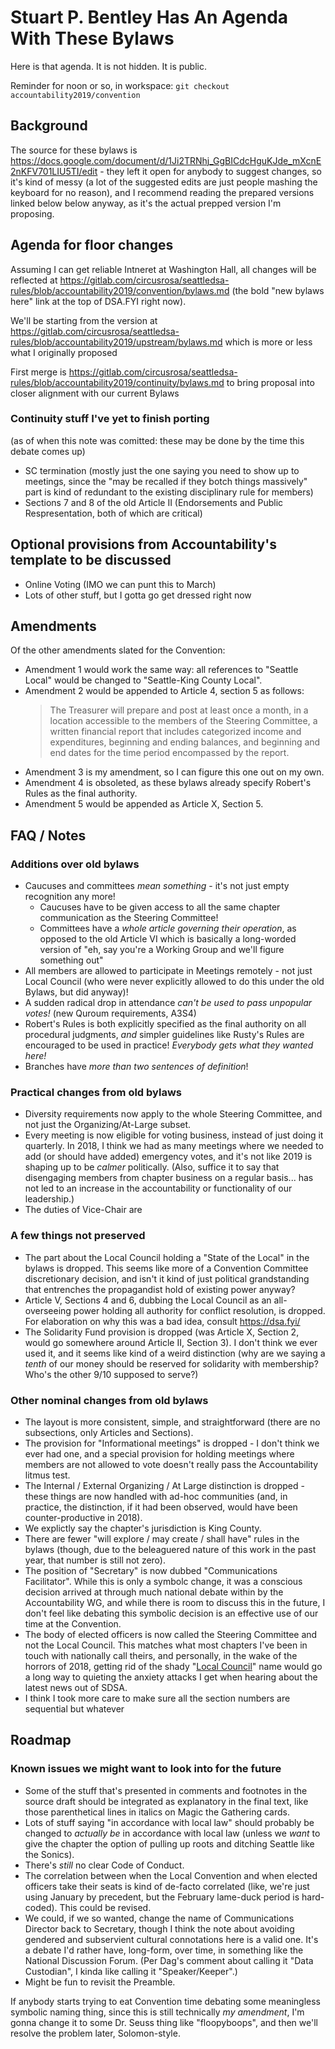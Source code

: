 # Stuart P. Bentley Has An Agenda With These Bylaws

Here is that agenda. It is not hidden. It is public.

Reminder for noon or so, in workspace: `git checkout accountability2019/convention`

## Background

The source for these bylaws is https://docs.google.com/document/d/1Ji2TRNhj_GgBICdcHguKJde_mXcnE2nKFV701LIU5TI/edit - they left it open for anybody to suggest changes, so it's kind of messy (a lot of the suggested edits are just people mashing the keyboard for no reason), and I recommend reading the prepared versions linked below below anyway, as it's the actual prepped version I'm proposing.

## Agenda for floor changes

Assuming I can get reliable Intneret at Washington Hall, all changes will be reflected at https://gitlab.com/circusrosa/seattledsa-rules/blob/accountability2019/convention/bylaws.md (the bold "new bylaws here" link at the top of DSA.FYI right now).

We'll be starting from the version at https://gitlab.com/circusrosa/seattledsa-rules/blob/accountability2019/upstream/bylaws.md which is more or less what I originally proposed

First merge is https://gitlab.com/circusrosa/seattledsa-rules/blob/accountability2019/continuity/bylaws.md to bring proposal into closer alignment with our current Bylaws

### Continuity stuff I've yet to finish porting

(as of when this note was comitted: these may be done by the time this debate comes up)

- SC termination (mostly just the one saying you need to show up to meetings, since the "may be recalled if they botch things massively" part is kind of redundant to the existing disciplinary rule for members)
- Sections 7 and 8 of the old Article II (Endorsements and Public Respresentation, both of which are critical)

## Optional provisions from Accountability's template to be discussed

- Online Voting (IMO we can punt this to March)
- Lots of other stuff, but I gotta go get dressed right now

## Amendments

Of the other amendments slated for the Convention:

- Amendment 1 would work the same way: all references to "Seattle Local" would be changed to "Seattle-King County Local".
- Amendment 2 would be appended to Article 4, section 5 as follows:
  > The Treasurer will prepare and post at least once a month, in a location accessible to the members of the Steering Committee, a written financial report that includes categorized income and expenditures, beginning and ending balances, and beginning and end dates for the time period encompassed by the report.
- Amendment 3 is my amendment, so I can figure this one out on my own.
- Amendment 4 is obsoleted, as these bylaws already specify Robert's Rules as the final authority.
- Amendment 5 would be appended as Article X, Section 5.

## FAQ / Notes

### Additions over old bylaws

- Caucuses and committees *mean something* - it's not just empty recognition any more!
  - Caucuses have to be given access to all the same chapter communication as the Steering Committee!
  - Committees have a *whole article governing their operation*, as opposed to the old Article VI which is basically a long-worded version of "eh, say you're a Working Group and we'll figure something out"
- All members are allowed to participate in Meetings remotely - not just Local Council (who were never explicitly allowed to do this under the old Bylaws, but did anyway)!
- A sudden radical drop in attendance *can't be used to pass unpopular votes!* (new Quroum requirements, A3S4)
- Robert's Rules is both explicitly specified as the final authority on all procedural judgments, *and* simpler guidelines like Rusty's Rules are encouraged to be used in practice! *Everybody gets what they wanted here!*
- Branches have *more than two sentences of definition*!

### Practical changes from old bylaws

- Diversity requirements now apply to the whole Steering Committee, and not just the Organizing/At-Large subset.
- Every meeting is now eligible for voting business, instead of just doing it quarterly. In 2018, I think we had as many meetings where we needed to add (or should have added) emergency votes, and it's not like 2019 is shaping up to be *calmer* politically. (Also, suffice it to say that disengaging members from chapter business on a regular basis... has not led to an increase in the accountability or functionality of our leadership.)
- The duties of Vice-Chair are

### A few things not preserved

- The part about the Local Council holding a "State of the Local" in the bylaws is dropped. This seems like more of a Convention Committee discretionary decision, and isn't it kind of just political grandstanding that entrenches the propagandist hold of existing power anyway?
- Article V, Sections 4 and 6, dubbing the Local Council as an all-overseeing power holding all authority for conflict resolution, is dropped. For elaboration on why this was a bad idea, consult https://dsa.fyi/
- The Solidarity Fund provision is dropped (was Article X, Section 2, would go somewhere around Article II, Section 3). I don't think we ever used it, and it seems like kind of a weird distinction (why are we saying a *tenth* of our money should be reserved for solidarity with membership? Who's the other 9/10 supposed to serve?)

### Other nominal changes from old bylaws

- The layout is more consistent, simple, and straightforward (there are no subsections, only Articles and Sections).
- The provision for "Informational meetings" is dropped - I don't think we ever had one, and a special provision for holding meetings where members are not allowed to vote doesn't really pass the Accountability litmus test.
- The Internal / External Organizing / At Large distinction is dropped - these things are now handled with ad-hoc communities (and, in practice, the distinction, if it had been observed, would have been counter-productive in 2018).
- We explictly say the chapter's jurisdiction is King County.
- There are fewer "will explore / may create / shall have" rules in the bylaws (though, due to the beleaguered nature of this work in the past year, that number is still not zero).
- The position of "Secretary" is now dubbed "Communications Facilitator". While this is only a symbolc change, it was a conscious decision arrived at through much national debate within by the Accountability WG, and while there is room to discuss this in the future, I don't feel like debating this symbolic decision is an effective use of our time at the Convention.
- The body of elected officers is now called the Steering Committee and not the Local Council. This matches what most chapters I've been in touch with nationally call theirs, and personally, in the wake of the horrors of 2018, getting rid of the shady "[Local Council][Betty]" name would go a long way to quieting the anxiety attacks I get when hearing about the latest news out of SDSA.
- I think I took more care to make sure all the section numbers are sequential but whatever

[Betty]: https://www.youtube.com/watch?v=rRwveaw1oK0

## Roadmap

### Known issues we might want to look into for the future

- Some of the stuff that's presented in comments and footnotes in the source draft should be integrated as explanatory in the final text, like those parenthetical lines in italics on Magic the Gathering cards.
- Lots of stuff saying "in accordance with local law" should probably be changed to *actually be* in accordance with local law (unless we *want* to give the chapter the option of pulling up roots and ditching Seattle like the Sonics).
- There's *still* no clear Code of Conduct.
- The correlation between when the Local Convention and when elected officers take their seats is kind of de-facto correlated (like, we're just using January by precedent, but the February lame-duck period is hard-coded). This could be revised.
- We could, if we so wanted, change the name of Communications Director back to Secretary, though I think the note about avoiding gendered and subservient cultural connotations here is a valid one. It's a debate I'd rather have, long-form, over time, in something like the National Discussion Forum. (Per Dag's comment about calling it "Data Custodian", I kinda like calling it "Speaker/Keeper".)
- Might be fun to revisit the Preamble.

If anybody starts trying to eat Convention time debating some meaningless symbolic naming thing, since this is still technically *my amendment*, I'm gonna change it to some Dr. Seuss thing like "floopyboops", and then we'll resolve the problem later, Solomon-style.

